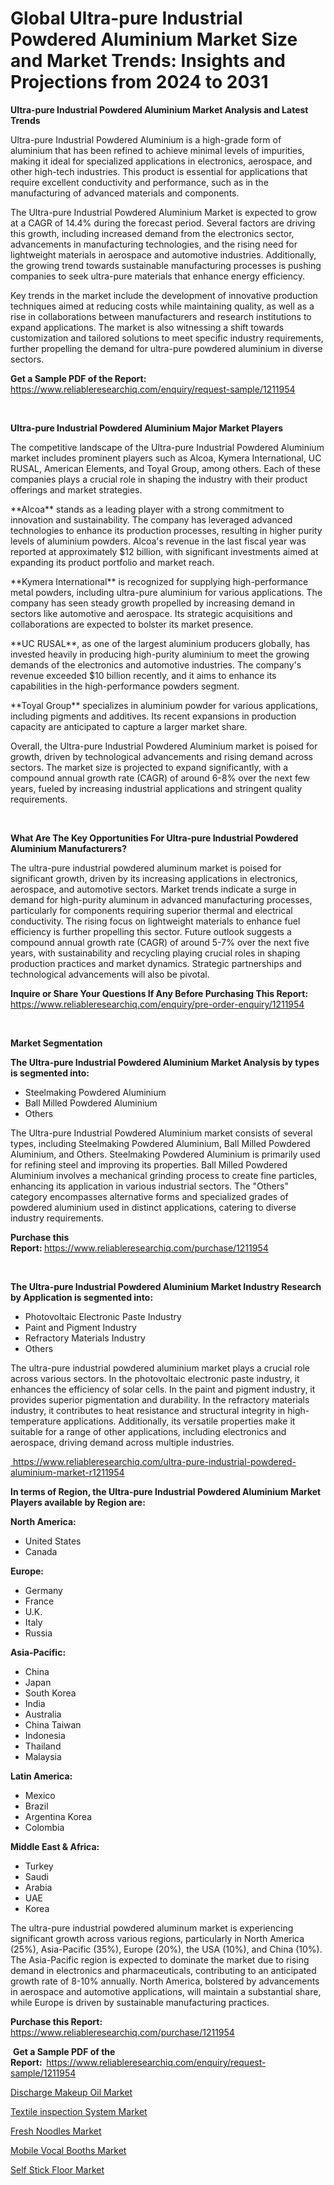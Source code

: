 <p><h1>Global Ultra-pure Industrial Powdered Aluminium Market Size and Market Trends: Insights and Projections from 2024 to 2031</h1></p><p><strong>Ultra-pure Industrial Powdered Aluminium Market Analysis and Latest Trends</strong></p>
<p><p>Ultra-pure Industrial Powdered Aluminium is a high-grade form of aluminium that has been refined to achieve minimal levels of impurities, making it ideal for specialized applications in electronics, aerospace, and other high-tech industries. This product is essential for applications that require excellent conductivity and performance, such as in the manufacturing of advanced materials and components.</p><p>The Ultra-pure Industrial Powdered Aluminium Market is expected to grow at a CAGR of 14.4% during the forecast period. Several factors are driving this growth, including increased demand from the electronics sector, advancements in manufacturing technologies, and the rising need for lightweight materials in aerospace and automotive industries. Additionally, the growing trend towards sustainable manufacturing processes is pushing companies to seek ultra-pure materials that enhance energy efficiency.</p><p>Key trends in the market include the development of innovative production techniques aimed at reducing costs while maintaining quality, as well as a rise in collaborations between manufacturers and research institutions to expand applications. The market is also witnessing a shift towards customization and tailored solutions to meet specific industry requirements, further propelling the demand for ultra-pure powdered aluminium in diverse sectors.</p></p>
<p><strong>Get a Sample PDF of the Report:&nbsp;</strong> <a href="https://www.reliableresearchiq.com/enquiry/request-sample/1211954?utm_campaign=104&utm_medium=2&utm_source=Github&utm_content=ia&utm_term=17122024&utm_id=ultra-pure-industrial-powdered-aluminium">https://www.reliableresearchiq.com/enquiry/request-sample/1211954</a></p>
<p>&nbsp;</p>
<p><strong>Ultra-pure Industrial Powdered Aluminium Major Market Players</strong></p>
<p><p>The competitive landscape of the Ultra-pure Industrial Powdered Aluminium market includes prominent players such as Alcoa, Kymera International, UC RUSAL, American Elements, and Toyal Group, among others. Each of these companies plays a crucial role in shaping the industry with their product offerings and market strategies.</p><p>**Alcoa** stands as a leading player with a strong commitment to innovation and sustainability. The company has leveraged advanced technologies to enhance its production processes, resulting in higher purity levels of aluminium powders. Alcoa's revenue in the last fiscal year was reported at approximately $12 billion, with significant investments aimed at expanding its product portfolio and market reach.</p><p>**Kymera International** is recognized for supplying high-performance metal powders, including ultra-pure aluminium for various applications. The company has seen steady growth propelled by increasing demand in sectors like automotive and aerospace. Its strategic acquisitions and collaborations are expected to bolster its market presence.</p><p>**UC RUSAL**, as one of the largest aluminium producers globally, has invested heavily in producing high-purity aluminium to meet the growing demands of the electronics and automotive industries. The company's revenue exceeded $10 billion recently, and it aims to enhance its capabilities in the high-performance powders segment.</p><p>**Toyal Group** specializes in aluminium powder for various applications, including pigments and additives. Its recent expansions in production capacity are anticipated to capture a larger market share.</p><p>Overall, the Ultra-pure Industrial Powdered Aluminium market is poised for growth, driven by technological advancements and rising demand across sectors. The market size is projected to expand significantly, with a compound annual growth rate (CAGR) of around 6-8% over the next few years, fueled by increasing industrial applications and stringent quality requirements.</p></p>
<p>&nbsp;</p>
<p><strong>What Are The Key Opportunities For Ultra-pure Industrial Powdered Aluminium Manufacturers?</strong></p>
<p><p>The ultra-pure industrial powdered aluminum market is poised for significant growth, driven by its increasing applications in electronics, aerospace, and automotive sectors. Market trends indicate a surge in demand for high-purity aluminum in advanced manufacturing processes, particularly for components requiring superior thermal and electrical conductivity. The rising focus on lightweight materials to enhance fuel efficiency is further propelling this sector. Future outlook suggests a compound annual growth rate (CAGR) of around 5-7% over the next five years, with sustainability and recycling playing crucial roles in shaping production practices and market dynamics. Strategic partnerships and technological advancements will also be pivotal.</p></p>
<p><strong>Inquire or Share Your Questions If Any Before Purchasing This Report:</strong> <a href="https://www.reliableresearchiq.com/enquiry/pre-order-enquiry/1211954?utm_campaign=104&utm_medium=2&utm_source=Github&utm_content=ia&utm_term=17122024&utm_id=ultra-pure-industrial-powdered-aluminium">https://www.reliableresearchiq.com/enquiry/pre-order-enquiry/1211954</a></p>
<p>&nbsp;</p>
<p><strong>Market Segmentation</strong></p>
<p><strong>The Ultra-pure Industrial Powdered Aluminium Market Analysis by types is segmented into:</strong></p>
<p><ul><li>Steelmaking Powdered Aluminium</li><li>Ball Milled Powdered Aluminium</li><li>Others</li></ul></p>
<p><p>The Ultra-pure Industrial Powdered Aluminium market consists of several types, including Steelmaking Powdered Aluminium, Ball Milled Powdered Aluminium, and Others. Steelmaking Powdered Aluminium is primarily used for refining steel and improving its properties. Ball Milled Powdered Aluminium involves a mechanical grinding process to create fine particles, enhancing its application in various industrial sectors. The "Others" category encompasses alternative forms and specialized grades of powdered aluminium used in distinct applications, catering to diverse industry requirements.</p></p>
<p><strong>Purchase this Report:&nbsp;</strong><a href="https://www.reliableresearchiq.com/purchase/1211954?utm_campaign=104&utm_medium=2&utm_source=Github&utm_content=ia&utm_term=17122024&utm_id=ultra-pure-industrial-powdered-aluminium">https://www.reliableresearchiq.com/purchase/1211954</a></p>
<p>&nbsp;</p>
<p><strong>The Ultra-pure Industrial Powdered Aluminium Market Industry Research by Application is segmented into:</strong></p>
<p><ul><li>Photovoltaic Electronic Paste Industry</li><li>Paint and Pigment Industry</li><li>Refractory Materials Industry</li><li>Others</li></ul></p>
<p><p>The ultra-pure industrial powdered aluminium market plays a crucial role across various sectors. In the photovoltaic electronic paste industry, it enhances the efficiency of solar cells. In the paint and pigment industry, it provides superior pigmentation and durability. In the refractory materials industry, it contributes to heat resistance and structural integrity in high-temperature applications. Additionally, its versatile properties make it suitable for a range of other applications, including electronics and aerospace, driving demand across multiple industries.</p></p>
<p><a href="https://www.reliableresearchiq.com/ultra-pure-industrial-powdered-aluminium-market-r1211954?utm_campaign=104&utm_medium=2&utm_source=Github&utm_content=ia&utm_term=17122024&utm_id=ultra-pure-industrial-powdered-aluminium">&nbsp;https://www.reliableresearchiq.com/ultra-pure-industrial-powdered-aluminium-market-r1211954</a></p>
<p><strong>In terms of Region, the Ultra-pure Industrial Powdered Aluminium Market Players available by Region are:</strong></p>
<p>
    <p> <strong> North America: </strong>
        <ul>
            <li>United States</li>
            <li>Canada</li>
        </ul>
        </p> 
    <p> <strong> Europe: </strong>
        <ul>
            <li>Germany</li>
            <li>France</li>
            <li>U.K.</li>
            <li>Italy</li>
            <li>Russia</li>
        </ul>
        </p> 
    <p> <strong> Asia-Pacific: </strong>
        <ul>
            <li>China</li>
            <li>Japan</li>
            <li>South Korea</li>
            <li>India</li>
            <li>Australia</li>
            <li>China Taiwan</li>
            <li>Indonesia</li>
            <li>Thailand</li>
            <li>Malaysia</li>
        </ul>
        </p> 
    <p> <strong> Latin America: </strong>
        <ul>
            <li>Mexico</li>
            <li>Brazil</li>
            <li>Argentina Korea</li>
            <li>Colombia</li>
        </ul>
        </p> 
    <p> <strong> Middle East & Africa: </strong>
        <ul>
            <li>Turkey</li>
            <li>Saudi</li>
            <li>Arabia</li>
            <li>UAE</li>
            <li>Korea</li>
        </ul>
    </p>
    </p>
<p><p>The ultra-pure industrial powdered aluminum market is experiencing significant growth across various regions, particularly in North America (25%), Asia-Pacific (35%), Europe (20%), the USA (10%), and China (10%). The Asia-Pacific region is expected to dominate the market due to rising demand in electronics and pharmaceuticals, contributing to an anticipated growth rate of 8-10% annually. North America, bolstered by advancements in aerospace and automotive applications, will maintain a substantial share, while Europe is driven by sustainable manufacturing practices.</p></p>
<p><strong>Purchase this Report: </strong><a href="https://www.reliableresearchiq.com/purchase/1211954?utm_campaign=104&utm_medium=2&utm_source=Github&utm_content=ia&utm_term=17122024&utm_id=ultra-pure-industrial-powdered-aluminium">https://www.reliableresearchiq.com/purchase/1211954</a></p>
<p>&nbsp;<strong>Get a Sample PDF of the Report:&nbsp;&nbsp;</strong><a href="https://www.reliableresearchiq.com/enquiry/request-sample/1211954?utm_campaign=104&utm_medium=2&utm_source=Github&utm_content=ia&utm_term=17122024&utm_id=ultra-pure-industrial-powdered-aluminium">https://www.reliableresearchiq.com/enquiry/request-sample/1211954</a></p>
<p><strong></strong></p>
<p><p><a href="https://www.linkedin.com/pulse/exploring-discharge-makeup-oil-market-dynamics-global-trends-2e2xe?utm_campaign=104&utm_medium=2&utm_source=Github&utm_content=ia&utm_term=17122024&utm_id=ultra-pure-industrial-powdered-aluminium">Discharge Makeup Oil Market</a></p><p><a href="https://github.com/sherikacas30/Market-Research-Report-List-1/blob/main/textile-inspection-system-market.md?utm_campaign=104&utm_medium=2&utm_source=Github&utm_content=ia&utm_term=17122024&utm_id=ultra-pure-industrial-powdered-aluminium">Textile inspection System Market</a></p><p><a href="https://www.linkedin.com/pulse/fresh-noodles-market-growth-forecast-size-projected-53-cagr-8i6hc?utm_campaign=104&utm_medium=2&utm_source=Github&utm_content=ia&utm_term=17122024&utm_id=ultra-pure-industrial-powdered-aluminium">Fresh Noodles Market</a></p><p><a href="https://www.linkedin.com/pulse/mobile-vocal-booths-market-analysis-report-focuses-its-growth-rtvae?utm_campaign=104&utm_medium=2&utm_source=Github&utm_content=ia&utm_term=17122024&utm_id=ultra-pure-industrial-powdered-aluminium">Mobile Vocal Booths Market</a></p><p><a href="https://www.linkedin.com/pulse/self-stick-floor-market-size-growing-cagr-85-forecast-from-tqm3e?utm_campaign=104&utm_medium=2&utm_source=Github&utm_content=ia&utm_term=17122024&utm_id=ultra-pure-industrial-powdered-aluminium">Self Stick Floor Market</a></p></p>